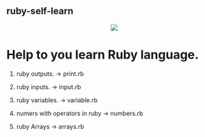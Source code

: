 ## ruby-self-learn 

<p align="center"><img src="https://commons.wikimedia.org/wiki/File:Ruby_logo.svg"></p>

# Help to you learn Ruby language.

1) ruby outputs.
     -> print.rb

2) ruby inputs.
    -> input.rb

3) ruby variables.
    -> variable.rb
    
4) numers with operators in ruby
    -> numbers.rb

5) ruby Arrays
    -> arrays.rb
